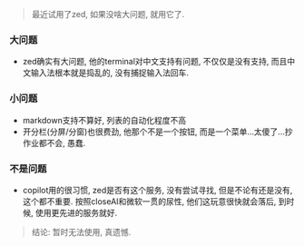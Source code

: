 > 最近试用了zed, 如果没啥大问题, 就用它了.

### 大问题

* zed确实有大问题, 他的terminal对中文支持有问题, 不仅仅是没有支持, 而且中文输入法根本就是捣乱的, 没有捕捉输入法回车.



### 小问题

* markdown支持不算好, 列表的自动化程度不高
* 开分栏(分屏/分窗)也很费劲, 他那个不是一个按钮, 而是一个菜单...太傻了...抄作业都不会, 愚蠢.

### 不是问题

* copilot用的很习惯, zed是否有这个服务, 没有尝试寻找, 但是不论有还是没有, 这个都不重要. 按照closeAI和微软一贯的尿性, 他们这玩意很快就会落后, 到时候, 使用更先进的服务就好.



> 结论: 暂时无法使用, 真遗憾.
